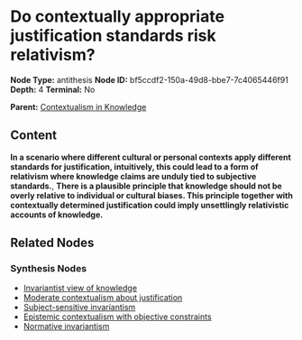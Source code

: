# Do contextually appropriate justification standards risk relativism?

**Node Type:** antithesis
**Node ID:** bf5ccdf2-150a-49d8-bbe7-7c4065446f91
**Depth:** 4
**Terminal:** No

**Parent:** [Contextualism in Knowledge](contextualism-in-knowledge-synthesis-faf8f039-bcfa-455d-bf03-63fe321db5bc.md)

## Content

**In a scenario where different cultural or personal contexts apply different standards for justification, intuitively, this could lead to a form of relativism where knowledge claims are unduly tied to subjective standards.**, **There is a plausible principle that knowledge should not be overly relative to individual or cultural biases. This principle together with contextually determined justification could imply unsettlingly relativistic accounts of knowledge.**

## Related Nodes

### Synthesis Nodes

- [Invariantist view of knowledge](invariantist-view-of-knowledge-synthesis-a010b189-6521-4cd0-be69-d5b611ec9aad.md)
- [Moderate contextualism about justification](moderate-contextualism-about-justification-synthesis-0dd5df3b-1698-4383-ae43-631573f3a5db.md)
- [Subject-sensitive invariantism](subject-sensitive-invariantism-synthesis-14045721-9fe1-481e-b7cd-ce67b4eaa44b.md)
- [Epistemic contextualism with objective constraints](epistemic-contextualism-with-objective-constraints-synthesis-7ca7daf9-60bd-44b2-a853-a3c564bfcc25.md)
- [Normative invariantism](normative-invariantism-synthesis-4bb0cf5e-4fff-41f0-8710-0504330cedef.md)
